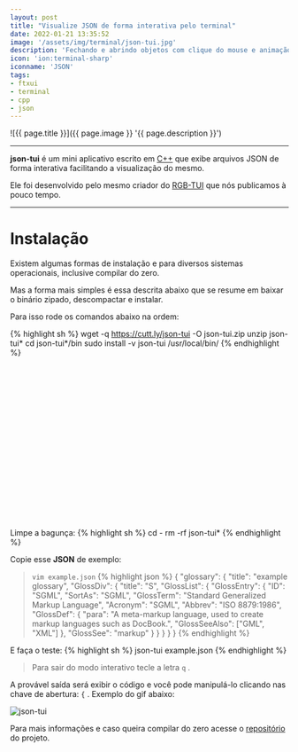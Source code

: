 ```yaml
---
layout: post
title: "Visualize JSON de forma interativa pelo terminal"
date: 2022-01-21 13:35:52
image: '/assets/img/terminal/json-tui.jpg'
description: 'Fechando e abrindo objetos com clique do mouse e animação.'
icon: 'ion:terminal-sharp'
iconname: 'JSON'
tags:
- ftxui
- terminal
- cpp
- json
---
```


![{{ page.title }}]({{ page.image }} '{{ page.description }}')

---

**json-tui** é um mini aplicativo escrito em [C++](https://terminalroot.com.br/cpp) que exibe arquivos JSON de forma interativa facilitando a visualização do mesmo.

Ele foi desenvolvido pelo mesmo criador do [RGB-TUI](https://terminalroot.com.br/2021/12/selecione-cores-no-terminal-com-rgb-tui-cpp.html) que nós publicamos à pouco tempo.

---

# Instalação
Existem algumas formas de instalação e para diversos sistemas operacionais, inclusive compilar do zero.

Mas a forma mais simples é essa descrita abaixo que se resume em baixar o binário zipado, descompactar e instalar.

Para isso rode os comandos abaixo na ordem:

{% highlight sh %}
wget -q https://cutt.ly/json-tui -O json-tui.zip
unzip json-tui* 
cd json-tui*/bin
sudo install -v json-tui /usr/local/bin/
{% endhighlight %}


<!-- SQUARE - GAMES ROOT -->
<script async src="//pagead2.googlesyndication.com/pagead/js/adsbygoogle.js"></script>
<ins class="adsbygoogle"
style="display:inline-block;width:336px;height:280px"
data-ad-client="ca-pub-2838251107855362"
data-ad-slot="5351066970"></ins>
<script>
(adsbygoogle = window.adsbygoogle || []).push({});
</script>

Limpe a bagunça:
{% highlight sh %}
cd -
rm -rf json-tui*
{% endhighlight %}

Copie esse **JSON** de exemplo:
> `vim example.json`
{% highlight json %}
{
  "glossary": {
    "title": "example glossary",
    "GlossDiv": {
      "title": "S",
      "GlossList": {
        "GlossEntry": {
          "ID": "SGML",
          "SortAs": "SGML",
          "GlossTerm": "Standard Generalized Markup Language",
          "Acronym": "SGML",
          "Abbrev": "ISO 8879:1986",
          "GlossDef": {
            "para": "A meta-markup language, used to create markup languages such as DocBook.",
            "GlossSeeAlso": ["GML", "XML"]
          },
          "GlossSee": "markup"
        }
      }
    }
  }
}
{% endhighlight %}

E faça o teste:
{% highlight sh %}
json-tui example.json
{% endhighlight %}
> Para sair do modo interativo tecle a letra `q` .

A provável saída será exibir o código e você pode manipulá-lo clicando nas chave de abertura: `{` . Exemplo do gif abaixo:

![json-tui](https://github.com/ArthurSonzogni/json-tui/raw/main/demo.webp) 

Para mais informações e caso queira compilar do zero acesse o [repositório](https://github.com/ArthurSonzogni/json-tui) do projeto.

